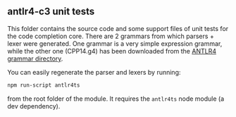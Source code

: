 antlr4-c3 unit tests
--------------------
This folder contains the source code and some support files of unit tests for the code completion core. There are 2 grammars from which parsers + lexer were generated. One grammar is a very simple expression grammar, while the other one (CPP14.g4) has been downloaded from the [ANTLR4 grammar directory](https://github.com/antlr/grammars-v4/blob/master/cpp/CPP14.g4).

You can easily regenerate the parser and lexers by running:

```bash
npm run-script antlr4ts
```

from the root folder of the module. It requires the `antlr4ts` node module (a dev dependency).
